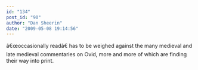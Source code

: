 ```yaml
---
id: "134"
post_id: "90"
author: "Dan Sheerin"
date: "2009-05-08 19:14:56"
---
```

â€œoccasionally readâ€ has to be weighed against the many medieval and late medieval commentaries on Ovid, more and more of which are finding their way into print.

